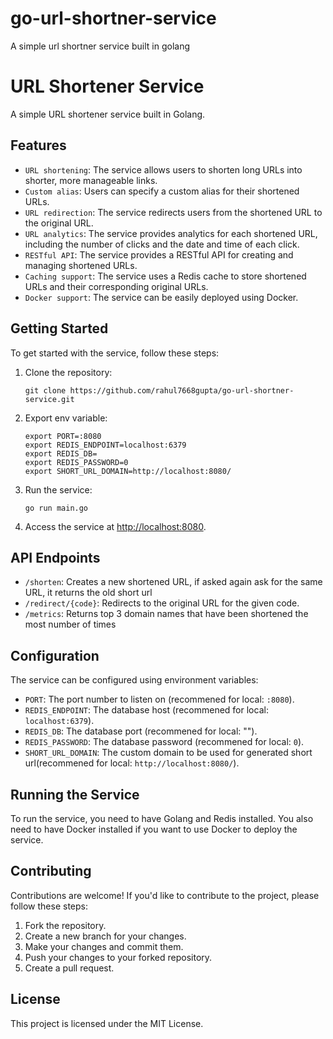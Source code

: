 # go-url-shortner-service
A simple url shortner service built in golang

# URL Shortener Service

A simple URL shortener service built in Golang.

## Features

* `URL shortening`: The service allows users to shorten long URLs into shorter, more manageable links.
* `Custom alias`: Users can specify a custom alias for their shortened URLs.
* `URL redirection`: The service redirects users from the shortened URL to the original URL.
* `URL analytics`: The service provides analytics for each shortened URL, including the number of clicks and the date and time of each click.
* `RESTful API`: The service provides a RESTful API for creating and managing shortened URLs.
* `Caching support`: The service uses a Redis cache to store shortened URLs and their corresponding original URLs.
* `Docker support`: The service can be easily deployed using Docker.

## Getting Started

To get started with the service, follow these steps:

1. Clone the repository:
    ```
    git clone https://github.com/rahul7668gupta/go-url-shortner-service.git
    ```

2. Export env variable:
    ```
    export PORT=:8080
    export REDIS_ENDPOINT=localhost:6379
    export REDIS_DB=
    export REDIS_PASSWORD=0
    export SHORT_URL_DOMAIN=http://localhost:8080/
    ```

3. Run the service:
    ```
    go run main.go
    ```

4. Access the service at <http://localhost:8080>.

## API Endpoints

* `/shorten`: Creates a new shortened URL, if asked again ask for the same URL, it returns the old short url
* `/redirect/{code}`: Redirects to the original URL for the given code.
* `/metrics`: Returns top 3 domain names that have been shortened the most
number of times

## Configuration

The service can be configured using environment variables:

* `PORT`: The port number to listen on (recommened for local: `:8080`).
* `REDIS_ENDPOINT`: The database host (recommened for local: `localhost:6379`).
* `REDIS_DB`: The database port (recommened for local: "").
* `REDIS_PASSWORD`: The database password (recommened for local: `0`).
* `SHORT_URL_DOMAIN`: The custom domain to be used for generated short url(recommened for local: `http://localhost:8080/`).

## Running the Service

To run the service, you need to have Golang and Redis installed. You also need to have Docker installed if you want to use Docker to deploy the service.

## Contributing

Contributions are welcome! If you'd like to contribute to the project, please follow these steps:

1. Fork the repository.
2. Create a new branch for your changes.
3. Make your changes and commit them.
4. Push your changes to your forked repository.
5. Create a pull request.

## License

This project is licensed under the MIT License.